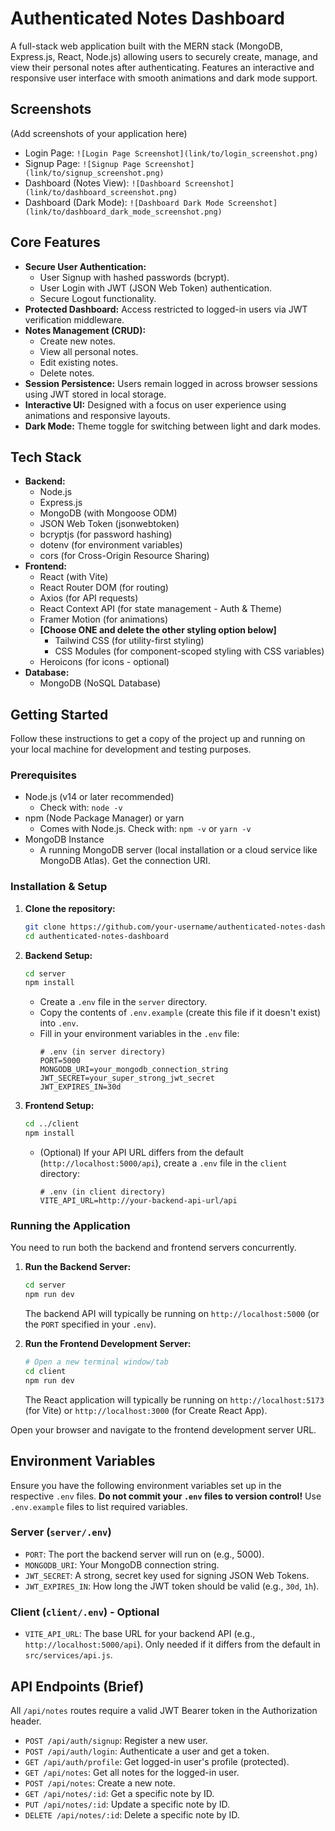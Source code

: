 # Authenticated Notes Dashboard

A full-stack web application built with the MERN stack (MongoDB, Express.js, React, Node.js) allowing users to securely create, manage, and view their personal notes after authenticating. Features an interactive and responsive user interface with smooth animations and dark mode support. 

## Screenshots

(Add screenshots of your application here)

*   Login Page: `![Login Page Screenshot](link/to/login_screenshot.png)`
*   Signup Page: `![Signup Page Screenshot](link/to/signup_screenshot.png)`
*   Dashboard (Notes View): `![Dashboard Screenshot](link/to/dashboard_screenshot.png)`
*   Dashboard (Dark Mode): `![Dashboard Dark Mode Screenshot](link/to/dashboard_dark_mode_screenshot.png)`

## Core Features

*   **Secure User Authentication:**
    *   User Signup with hashed passwords (bcrypt).
    *   User Login with JWT (JSON Web Token) authentication.
    *   Secure Logout functionality.
*   **Protected Dashboard:** Access restricted to logged-in users via JWT verification middleware.
*   **Notes Management (CRUD):**
    *   Create new notes.
    *   View all personal notes.
    *   Edit existing notes.
    *   Delete notes.
*   **Session Persistence:** Users remain logged in across browser sessions using JWT stored in local storage.
*   **Interactive UI:** Designed with a focus on user experience using animations and responsive layouts.
*   **Dark Mode:** Theme toggle for switching between light and dark modes.

## Tech Stack

*   **Backend:**
    *   Node.js
    *   Express.js
    *   MongoDB (with Mongoose ODM)
    *   JSON Web Token (jsonwebtoken)
    *   bcryptjs (for password hashing)
    *   dotenv (for environment variables)
    *   cors (for Cross-Origin Resource Sharing)
*   **Frontend:**
    *   React (with Vite)
    *   React Router DOM (for routing)
    *   Axios (for API requests)
    *   React Context API (for state management - Auth & Theme)
    *   Framer Motion (for animations)
    *   **[Choose ONE and delete the other styling option below]**
        *   Tailwind CSS (for utility-first styling)
        *   CSS Modules (for component-scoped styling with CSS variables)
    *   Heroicons (for icons - optional)
*   **Database:**
    *   MongoDB (NoSQL Database)

## Getting Started

Follow these instructions to get a copy of the project up and running on your local machine for development and testing purposes.

### Prerequisites

*   Node.js (v14 or later recommended)
    *   Check with: `node -v`
*   npm (Node Package Manager) or yarn
    *   Comes with Node.js. Check with: `npm -v` or `yarn -v`
*   MongoDB Instance
    *   A running MongoDB server (local installation or a cloud service like MongoDB Atlas). Get the connection URI.

### Installation & Setup

1.  **Clone the repository:**
    ```bash
    git clone https://github.com/your-username/authenticated-notes-dashboard.git
    cd authenticated-notes-dashboard
    ```

2.  **Backend Setup:**
    ```bash
    cd server
    npm install
    ```
    *   Create a `.env` file in the `server` directory.
    *   Copy the contents of `.env.example` (create this file if it doesn't exist) into `.env`.
    *   Fill in your environment variables in the `.env` file:
        ```env
        # .env (in server directory)
        PORT=5000
        MONGODB_URI=your_mongodb_connection_string
        JWT_SECRET=your_super_strong_jwt_secret
        JWT_EXPIRES_IN=30d
        ```

3.  **Frontend Setup:**
    ```bash
    cd ../client
    npm install
    ```
    *   (Optional) If your API URL differs from the default (`http://localhost:5000/api`), create a `.env` file in the `client` directory:
        ```env
        # .env (in client directory)
        VITE_API_URL=http://your-backend-api-url/api
        ```

### Running the Application

You need to run both the backend and frontend servers concurrently.

1.  **Run the Backend Server:**
    ```bash
    cd server
    npm run dev
    ```
    The backend API will typically be running on `http://localhost:5000` (or the `PORT` specified in your `.env`).

2.  **Run the Frontend Development Server:**
    ```bash
    # Open a new terminal window/tab
    cd client
    npm run dev
    ```
    The React application will typically be running on `http://localhost:5173` (for Vite) or `http://localhost:3000` (for Create React App).

Open your browser and navigate to the frontend development server URL.

## Environment Variables

Ensure you have the following environment variables set up in the respective `.env` files. **Do not commit your `.env` files to version control!** Use `.env.example` files to list required variables.

### Server (`server/.env`)

*   `PORT`: The port the backend server will run on (e.g., 5000).
*   `MONGODB_URI`: Your MongoDB connection string.
*   `JWT_SECRET`: A strong, secret key used for signing JSON Web Tokens.
*   `JWT_EXPIRES_IN`: How long the JWT token should be valid (e.g., `30d`, `1h`).

### Client (`client/.env`) - Optional

*   `VITE_API_URL`: The base URL for your backend API (e.g., `http://localhost:5000/api`). Only needed if it differs from the default in `src/services/api.js`.

## API Endpoints (Brief)

All `/api/notes` routes require a valid JWT Bearer token in the Authorization header.

*   `POST /api/auth/signup`: Register a new user.
*   `POST /api/auth/login`: Authenticate a user and get a token.
*   `GET /api/auth/profile`: Get logged-in user's profile (protected).
*   `GET /api/notes`: Get all notes for the logged-in user.
*   `POST /api/notes`: Create a new note.
*   `GET /api/notes/:id`: Get a specific note by ID.
*   `PUT /api/notes/:id`: Update a specific note by ID.
*   `DELETE /api/notes/:id`: Delete a specific note by ID.
